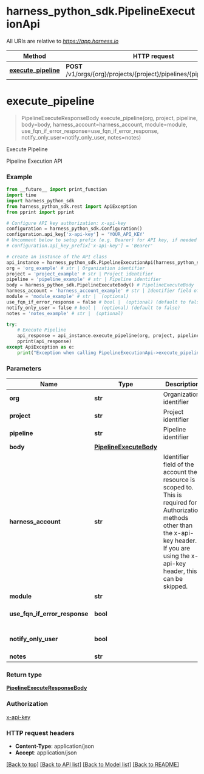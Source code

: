 # harness_python_sdk.PipelineExecutionApi

All URIs are relative to *https://app.harness.io*

Method | HTTP request | Description
------------- | ------------- | -------------
[**execute_pipeline**](PipelineExecutionApi.md#execute_pipeline) | **POST** /v1/orgs/{org}/projects/{project}/pipelines/{pipeline}/execute | Execute Pipeline

# **execute_pipeline**
> PipelineExecuteResponseBody execute_pipeline(org, project, pipeline, body=body, harness_account=harness_account, module=module, use_fqn_if_error_response=use_fqn_if_error_response, notify_only_user=notify_only_user, notes=notes)

Execute Pipeline

Pipeline Execution API

### Example
```python
from __future__ import print_function
import time
import harness_python_sdk
from harness_python_sdk.rest import ApiException
from pprint import pprint

# Configure API key authorization: x-api-key
configuration = harness_python_sdk.Configuration()
configuration.api_key['x-api-key'] = 'YOUR_API_KEY'
# Uncomment below to setup prefix (e.g. Bearer) for API key, if needed
# configuration.api_key_prefix['x-api-key'] = 'Bearer'

# create an instance of the API class
api_instance = harness_python_sdk.PipelineExecutionApi(harness_python_sdk.ApiClient(configuration))
org = 'org_example' # str | Organization identifier
project = 'project_example' # str | Project identifier
pipeline = 'pipeline_example' # str | Pipeline identifier
body = harness_python_sdk.PipelineExecuteBody() # PipelineExecuteBody |  (optional)
harness_account = 'harness_account_example' # str | Identifier field of the account the resource is scoped to. This is required for Authorization methods other than the x-api-key header. If you are using the x-api-key header, this can be skipped. (optional)
module = 'module_example' # str |  (optional)
use_fqn_if_error_response = false # bool |  (optional) (default to false)
notify_only_user = false # bool |  (optional) (default to false)
notes = 'notes_example' # str |  (optional)

try:
    # Execute Pipeline
    api_response = api_instance.execute_pipeline(org, project, pipeline, body=body, harness_account=harness_account, module=module, use_fqn_if_error_response=use_fqn_if_error_response, notify_only_user=notify_only_user, notes=notes)
    pprint(api_response)
except ApiException as e:
    print("Exception when calling PipelineExecutionApi->execute_pipeline: %s\n" % e)
```

### Parameters

Name | Type | Description  | Notes
------------- | ------------- | ------------- | -------------
 **org** | **str**| Organization identifier | 
 **project** | **str**| Project identifier | 
 **pipeline** | **str**| Pipeline identifier | 
 **body** | [**PipelineExecuteBody**](PipelineExecuteBody.md)|  | [optional] 
 **harness_account** | **str**| Identifier field of the account the resource is scoped to. This is required for Authorization methods other than the x-api-key header. If you are using the x-api-key header, this can be skipped. | [optional] 
 **module** | **str**|  | [optional] 
 **use_fqn_if_error_response** | **bool**|  | [optional] [default to false]
 **notify_only_user** | **bool**|  | [optional] [default to false]
 **notes** | **str**|  | [optional] 

### Return type

[**PipelineExecuteResponseBody**](PipelineExecuteResponseBody.md)

### Authorization

[x-api-key](../README.md#x-api-key)

### HTTP request headers

 - **Content-Type**: application/json
 - **Accept**: application/json

[[Back to top]](#) [[Back to API list]](../README.md#documentation-for-api-endpoints) [[Back to Model list]](../README.md#documentation-for-models) [[Back to README]](../README.md)

